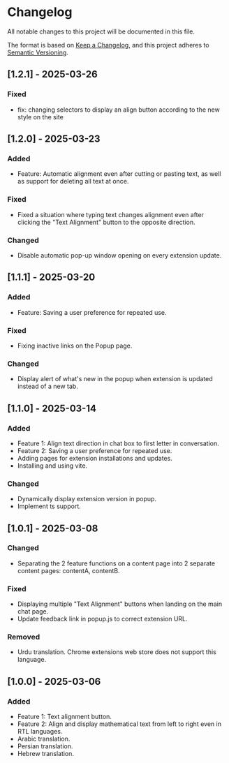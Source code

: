 # Changelog

All notable changes to this project will be documented in this file.

The format is based on [Keep a Changelog](https://keepachangelog.com/en/1.1.0/),
and this project adheres to [Semantic Versioning](https://semver.org/spec/v2.0.0.html).

## [1.2.1] - 2025-03-26

### Fixed

- fix: changing selectors to display an align button according to the new style on the site

## [1.2.0] - 2025-03-23

### Added

- Feature: Automatic alignment even after cutting or pasting text, as well as support for deleting all text at once.

### Fixed

- Fixed a situation where typing text changes alignment even after clicking the "Text Alignment" button to the opposite direction.

### Changed

- Disable automatic pop-up window opening on every extension update.

## [1.1.1] - 2025-03-20

### Added

- Feature: Saving a user preference for repeated use.

### Fixed

- Fixing inactive links on the Popup page.

### Changed

- Display alert of what's new in the popup when extension is updated instead of a new tab.

## [1.1.0] - 2025-03-14

### Added

- Feature 1: Align text direction in chat box to first letter in conversation.
- Feature 2: Saving a user preference for repeated use.
- Adding pages for extension installations and updates.
- Installing and using vite.

### Changed

- Dynamically display extension version in popup.
- Implement ts support.

## [1.0.1] - 2025-03-08

### Changed

- Separating the 2 feature functions on a content page into 2 separate content pages: contentA, contentB.

### Fixed

- Displaying multiple "Text Alignment" buttons when landing on the main chat page.
- Update feedback link in popup.js to correct extension URL.

### Removed

- Urdu translation. Chrome extensions web store does not support this language.

## [1.0.0] - 2025-03-06

### Added

- Feature 1: Text alignment button.
- Feature 2: Align and display mathematical text from left to right even in RTL languages.
- Arabic translation.
- Persian translation.
- Hebrew translation.
